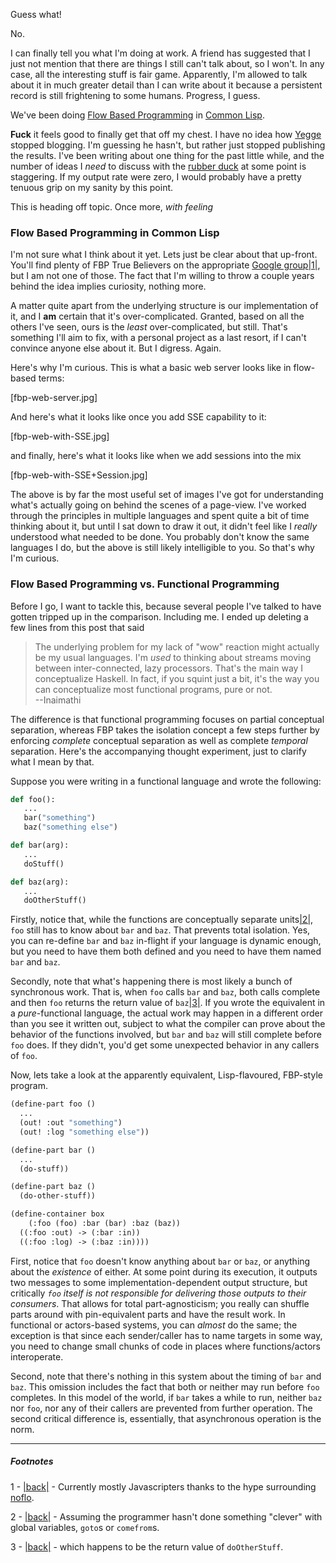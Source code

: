Guess what!

No.

I can finally tell you what I'm doing at work. A friend has suggested that I just not mention that there are things I still can't talk about, so I won't. In any case, all the interesting stuff is fair game. Apparently, I'm allowed to talk about it in much greater detail than I can write about it because a persistent record is still frightening to some humans. Progress, I guess.

We've been doing [Flow Based Programming](http://en.wikipedia.org/wiki/Flow-based_programming) in [Common Lisp](http://www.gigamonkeys.com/book/).

**Fuck** it feels good to finally get that off my chest. I have no idea how [Yegge](http://steve-yegge.blogspot.ca/) stopped blogging. I'm guessing he hasn't, but rather just stopped publishing the results. I've been writing about one thing for the past little while, and the number of ideas I *need* to discuss with the [rubber duck](http://en.wikipedia.org/wiki/Rubber_duck_debugging) at some point is staggering. If my output rate were zero, I would probably have a pretty tenuous grip on my sanity by this point.

This is heading off topic. Once more, *with feeling*

### <a name="flow-based-programming-in-common-lisp"></a>Flow Based Programming in Common Lisp

I'm not sure what I think about it yet. Lets just be clear about that up-front. You'll find plenty of FBP True Believers on the appropriate [Google group](https://groups.google.com/forum/#!forum/flow-based-programming)<a name="note-Wed-Nov-06-161759EST-2013"></a>[|1|](#foot-Wed-Nov-06-161759EST-2013), but I am not one of those. The fact that I'm willing to throw a couple years behind the idea implies curiosity, nothing more.

A matter quite apart from the underlying structure is our implementation of it, and I **am** certain that it's over-complicated. Granted, based on all the others I've seen, ours is the *least* over-complicated, but still. That's something I'll aim to fix, with a personal project as a last resort, if I can't convince anyone else about it. But I digress. Again.

Here's why I'm curious. This is what a basic web server looks like in flow-based terms:

[fbp-web-server.jpg]

And here's what it looks like once you add SSE capability to it:

[fbp-web-with-SSE.jpg]

and finally, here's what it looks like when we add sessions into the mix

[fbp-web-with-SSE+Session.jpg]

The above is by far the most useful set of images I've got for understanding what's actually going on behind the scenes of a page-view. I've worked through the principles in multiple languages and spent quite a bit of time thinking about it, but until I sat down to draw it out, it didn't feel like I *really* understood what needed to be done. You probably don't know the same languages I do, but the above is still likely intelligible to you. So that's why I'm curious.

### <a name="flow-based-programming-vs-functional-programming"></a>Flow Based Programming vs. Functional Programming

Before I go, I want to tackle this, because several people I've talked to have gotten tripped up in the comparison. Including me. I ended up deleting a few lines from this post that said


>   The underlying problem for my lack of "wow" reaction might actually be my usual languages. I'm *used* to thinking about streams moving between inter-connected, lazy processors. That's the main way I conceptualize Haskell. In fact, if you squint just a bit, it's the way you can conceptualize most functional programs, pure or not.   
> --Inaimathi  


The difference is that functional programming focuses on partial conceptual separation, whereas FBP takes the isolation concept a few steps further by enforcing *complete* conceptual separation as well as complete *temporal* separation. Here's the accompanying thought experiment, just to clarify what I mean by that.

Suppose you were writing in a functional language and wrote the following:

```python
def foo():
   ...
   bar("something")
   baz("something else")

def bar(arg):
   ...
   doStuff()

def baz(arg):
   ...
   doOtherStuff()
```

Firstly, notice that, while the functions are conceptually separate units<a name="note-Wed-Nov-06-161805EST-2013"></a>[|2|](#foot-Wed-Nov-06-161805EST-2013), `foo` still has to know about `bar` and `baz`. That prevents total isolation. Yes, you can re-define `bar` and `baz` in-flight if your language is dynamic enough, but you need to have them both defined and you need to have them named `bar` and `baz`.

Secondly, note that what's happening there is most likely a bunch of synchronous work. That is, when `foo` calls `bar` and `baz`, both calls complete and then `foo` returns the return value of `baz`<a name="note-Wed-Nov-06-161811EST-2013"></a>[|3|](#foot-Wed-Nov-06-161811EST-2013). If you wrote the equivalent in a *pure*-functional language, the actual work may happen in a different order than you see it written out, subject to what the compiler can prove about the behavior of the functions involved, but `bar` and `baz` will still complete before `foo` does. If they didn't, you'd get some unexpected behavior in any callers of `foo`.

Now, lets take a look at the apparently equivalent, Lisp-flavoured, FBP-style program.

```lisp
(define-part foo ()
  ...
  (out! :out "something")
  (out! :log "something else"))

(define-part bar ()
  ...
  (do-stuff))

(define-part baz ()
  (do-other-stuff))

(define-container box 
    (:foo (foo) :bar (bar) :baz (baz))
  ((:foo :out) -> (:bar :in))
  ((:foo :log) -> (:baz :in))))
```

First, notice that `foo` doesn't know anything about `bar` or `baz`, or anything about the *existence* of either. At some point during its execution, it outputs two messages to some implementation-dependent output structure, but critically *`foo` itself is not responsible for delivering those outputs to their consumers*. That allows for total part-agnosticism; you really can shuffle parts around with pin-equivalent parts and have the result work. In functional or actors-based systems, you can *almost* do the same; the exception is that since each sender/caller has to name targets in some way, you need to change small chunks of code in places where functions/actors interoperate.

Second, note that there's nothing in this system about the timing of `bar` and `baz`. This omission includes the fact that both or neither may run before `foo` completes. In this model of the world, if `bar` takes a while to run, neither `baz` nor `foo`, nor any of their callers are prevented from further operation. The second critical difference is, essentially, that asynchronous operation is the norm.


* * *
##### Footnotes

1 - <a name="foot-Wed-Nov-06-161759EST-2013"></a>[|back|](#note-Wed-Nov-06-161759EST-2013) - Currently mostly Javascripters thanks to the hype surrounding [noflo](http://noflojs.org/).

2 - <a name="foot-Wed-Nov-06-161805EST-2013"></a>[|back|](#note-Wed-Nov-06-161805EST-2013) - Assuming the programmer hasn't done something "clever" with global variables, `goto`s or `comefrom`s.

3 - <a name="foot-Wed-Nov-06-161811EST-2013"></a>[|back|](#note-Wed-Nov-06-161811EST-2013) - which happens to be the return value of `doOtherStuff`.

